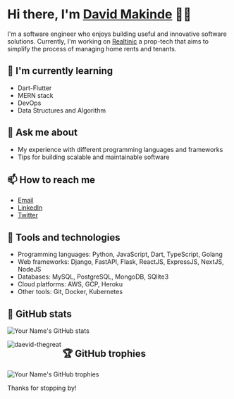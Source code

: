 # Hi there, I'm [David Makinde](https://daevidthegreat.com/) 🙌🏿

I'm a software engineer who enjoys building useful and innovative software solutions. Currently, I'm working on [Realtinic](https://realtinic.com/) a prop-tech that aims to simplify the process of managing home rents and tenants.

## 🌱 I'm currently learning

- Dart-Flutter
- MERN stack
- DevOps
- Data Structures and Algorithm

## 💬 Ask me about

- My experience with different programming languages and frameworks
- Tips for building scalable and maintainable software

## 📫 How to reach me

- [Email](mailto:hello@daevidthegreat.com)
- [LinkedIn](https://www.linkedin.com/in/daevidthegreat)
- [Twitter](https://twitter.com/daevid_thegreat)

## 🧰 Tools and technologies

- Programming languages: Python, JavaScript, Dart, TypeScript, Golang
- Web frameworks: Django, FastAPI, Flask, ReactJS, ExpressJS, NextJS, NodeJS
- Databases: MySQL, PostgreSQL, MongoDB, SQlite3
- Cloud platforms: AWS, GCP, Heroku
- Other tools: Git, Docker, Kubernetes

## 🌟 GitHub stats

![Your Name's GitHub stats](https://github-readme-stats.vercel.app/api?username=daevid-thegreat&show_icons=true)
<p><img align="left" src="https://github-readme-stats.vercel.app/api/top-langs?username=daevid-thegreat&show_icons=true&locale=en&layout=compact" alt="daevid-thegreat" /></p>

## 🏆 GitHub trophies

![Your Name's GitHub trophies](https://github-profile-trophy.vercel.app/?username=daevid-thegreat)




Thanks for stopping by!
